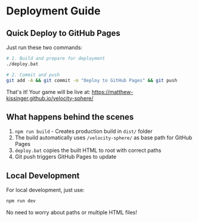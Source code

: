 # Deployment Guide

## Quick Deploy to GitHub Pages

Just run these two commands:

```bash
# 1. Build and prepare for deployment
./deploy.bat

# 2. Commit and push
git add -A && git commit -m "Deploy to GitHub Pages" && git push
```

That's it! Your game will be live at: https://matthew-kissinger.github.io/velocity-sphere/

## What happens behind the scenes

1. `npm run build` - Creates production build in `dist/` folder
2. The build automatically uses `/velocity-sphere/` as base path for GitHub Pages
3. `deploy.bat` copies the built HTML to root with correct paths
4. Git push triggers GitHub Pages to update

## Local Development

For local development, just use:
```bash
npm run dev
```

No need to worry about paths or multiple HTML files!